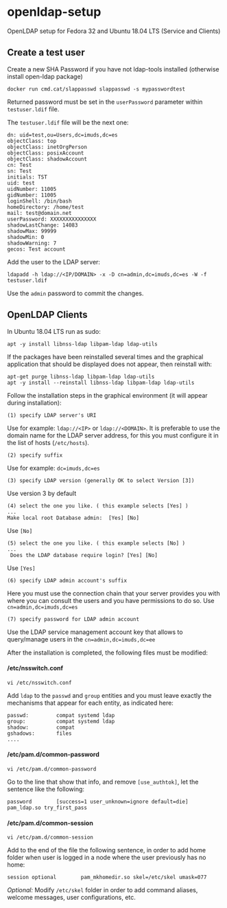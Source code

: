 # openldap-setup
OpenLDAP setup for Fedora 32 and Ubuntu 18.04 LTS (Service and Clients)


## Create a test user

Create a new SHA Password if you have not ldap-tools installed (otherwise install open-ldap package)

```
docker run cmd.cat/slappasswd slappasswd -s mypasswordtest
```

Returned password must be set in the ``userPassword`` parameter within ``testuser.ldif`` file.


The ``testuser.ldif`` file will be the next one:

```
dn: uid=test,ou=Users,dc=imuds,dc=es
objectClass: top
objectClass: inetOrgPerson
objectClass: posixAccount
objectClass: shadowAccount
cn: Test
sn: Test 
initials: TST
uid: test
uidNumber: 11005
gidNumber: 11005
loginShell: /bin/bash
homeDirectory: /home/test
mail: test@domain.net
userPassword: XXXXXXXXXXXXXXX
shadowLastChange: 14083
shadowMax: 99999
shadowMin: 0
shadowWarning: 7
gecos: Test account
```


Add the user to the LDAP server:

```
ldapadd -h ldap://<IP/DOMAIN> -x -D cn=admin,dc=imuds,dc=es -W -f testuser.ldif 
```

Use the ``admin`` password to commit the changes.

## OpenLDAP Clients

In Ubuntu 18.04 LTS run as sudo:

```
apt -y install libnss-ldap libpam-ldap ldap-utils 
```

If the packages have been reinstalled several times and the graphical application that should be displayed does not appear, then reinstall with: 

```
apt-get purge libnss-ldap libpam-ldap ldap-utils
apt -y install --reinstall libnss-ldap libpam-ldap ldap-utils
```

Follow the installation steps in the graphical environment (it will appear during installation): 

```
(1) specify LDAP server's URI
```

Use for example: ``ldap://<IP>`` or ``ldap://<DOMAIN>``. It is preferable to use the domain name for the LDAP server address, for this you must configure it in the list of hosts (``/etc/hosts``). 

```
(2) specify suffix
```

Use for example: ``dc=imuds,dc=es``


```
(3) specify LDAP version (generally OK to select Version [3])
```

Use version 3 by default

```
(4) select the one you like. ( this example selects [Yes] )
...
Make local root Database admin:  [Yes] [No]
```

Use ``[No]``


```
(5) select the one you like. ( this example selects [No] )
...
 Does the LDAP database require login? [Yes] [No]
```

Use ``[Yes]``


```
(6) specify LDAP admin account's suffix
```
Here you must use the connection chain that your server provides you with where you can consult the users and you have permissions to do so. Use ``cn=admin,dc=imuds,dc=es``


```
(7) specify password for LDAP admin account
```

Use the LDAP service management account key that allows to query/manage users in the ``cn=admin,dc=imuds,dc=ee``

After the installation is completed, the following files must be modified:

#### /etc/nsswitch.conf

```
vi /etc/nsswitch.conf 
```

Add ``ldap`` to the ``passwd`` and ``group`` entities and you must leave exactly the mechanisms that appear for each entity,  as indicated here:
```
passwd:         compat systemd ldap
group:          compat systemd ldap
shadow:         compat
gshadows:       files
....
```

#### /etc/pam.d/common-password 

```
vi /etc/pam.d/common-password 

```


Go to the line that show that info, and  remove ``[use_authtok]``, let the sentence like the following:

```
password        [success=1 user_unknown=ignore default=die]     pam_ldap.so try_first_pass
```

#### /etc/pam.d/common-session 

```
vi /etc/pam.d/common-session 
```

Add to the end of the file the following sentence, in order to add home folder when user is logged in a node where the user previously has no home:

```
session optional        pam_mkhomedir.so skel=/etc/skel umask=077
```

*Optional:* Modify ``/etc/skel`` folder in order to add command aliases, welcome messages, user configurations, etc.


